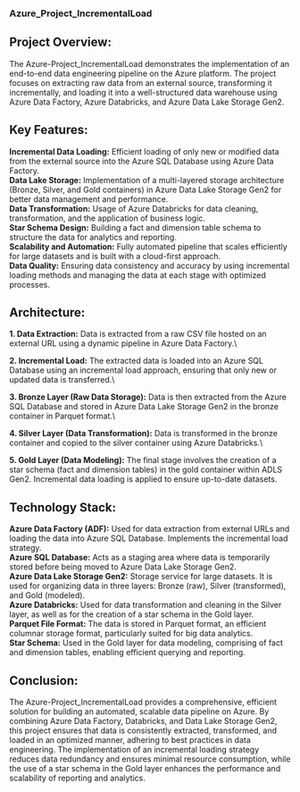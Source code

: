 ### Azure_Project_IncrementalLoad

## Project Overview:

The Azure-Project_IncrementalLoad demonstrates the implementation of an end-to-end data engineering pipeline on the Azure platform. The project focuses on extracting raw data from an external source, transforming it incrementally, and loading it into a well-structured data warehouse using Azure Data Factory, Azure Databricks, and Azure Data Lake Storage Gen2.

## Key Features:

**Incremental Data Loading:** Efficient loading of only new or modified data from the external source into the Azure SQL Database using Azure Data Factory.\
**Data Lake Storage:** Implementation of a multi-layered storage architecture (Bronze, Silver, and Gold containers) in Azure Data Lake Storage Gen2 for better data management and performance.\
**Data Transformation:** Usage of Azure Databricks for data cleaning, transformation, and the application of business logic.\
**Star Schema Design:** Building a fact and dimension table schema to structure the data for analytics and reporting.\
**Scalability and Automation:** Fully automated pipeline that scales efficiently for large datasets and is built with a cloud-first approach.\
**Data Quality:** Ensuring data consistency and accuracy by using incremental loading methods and managing the data at each stage with optimized processes.

## Architecture:

**1. Data Extraction:** Data is extracted from a raw CSV file hosted on an external URL using a dynamic pipeline in Azure Data Factory.\

**2. Incremental Load:** The extracted data is loaded into an Azure SQL Database using an incremental load approach, ensuring that only new or updated data is transferred.\

**3. Bronze Layer (Raw Data Storage):** Data is then extracted from the Azure SQL Database and stored in Azure Data Lake Storage Gen2 in the bronze container in Parquet format.\

**4. Silver Layer (Data Transformation):** Data is transformed in the bronze container and copied to the silver container using Azure Databricks.\

**5. Gold Layer (Data Modeling):** The final stage involves the creation of a star schema (fact and dimension tables) in the gold container within ADLS Gen2. Incremental data loading is applied to ensure up-to-date datasets.

## Technology Stack:

**Azure Data Factory (ADF):** Used for data extraction from external URLs and loading the data into Azure SQL Database. Implements the incremental load strategy.\
**Azure SQL Database:** Acts as a staging area where data is temporarily stored before being moved to Azure Data Lake Storage Gen2.\
**Azure Data Lake Storage Gen2:** Storage service for large datasets. It is used for organizing data in three layers: Bronze (raw), Silver (transformed), and Gold (modeled).\
**Azure Databricks:** Used for data transformation and cleaning in the Silver layer, as well as for the creation of a star schema in the Gold layer.\
**Parquet File Format:** The data is stored in Parquet format, an efficient columnar storage format, particularly suited for big data analytics.\
**Star Schema:** Used in the Gold layer for data modeling, comprising of fact and dimension tables, enabling efficient querying and reporting.

## Conclusion:

The Azure-Project_IncrementalLoad provides a comprehensive, efficient solution for building an automated, scalable data pipeline on Azure. By combining Azure Data Factory, Databricks, and Data Lake Storage Gen2, this project ensures that data is consistently extracted, transformed, and loaded in an optimized manner, adhering to best practices in data engineering. The implementation of an incremental loading strategy reduces data redundancy and ensures minimal resource consumption, while the use of a star schema in the Gold layer enhances the performance and scalability of reporting and analytics.




